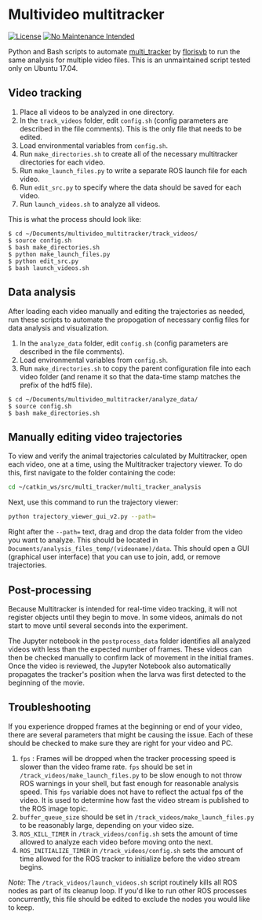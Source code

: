# Multivideo multitracker
[![License](https://img.shields.io/github/license/mashape/apistatus.svg)](http://doge.mit-license.org) 
[![No Maintenance Intended](http://unmaintained.tech/badge.svg)](http://unmaintained.tech/)

Python and Bash scripts to automate [multi_tracker](https://github.com/florisvb/multi_tracker) by [florisvb](https://github.com/florisvb) to run the same analysis for multiple video files. This is an unmaintained script tested only on Ubuntu 17.04.

## Video tracking
1. Place all videos to be analyzed in one directory.
2. In the `track_videos` folder, edit `config.sh` (config parameters are described in the file comments). This is the only file that needs to be edited. 
3. Load environmental variables from `config.sh`.
4. Run `make_directories.sh` to create all of the necessary multitracker directories for each video.
5. Run `make_launch_files.py` to write a separate ROS launch file for each video. 
6. Run `edit_src.py` to specify where the data should be saved for each video. 
7. Run `launch_videos.sh` to analyze all videos.

This is what the process should look like: 
```shell
$ cd ~/Documents/multivideo_multitracker/track_videos/
$ source config.sh
$ bash make_directories.sh
$ python make_launch_files.py
$ python edit_src.py
$ bash launch_videos.sh
```

## Data analysis
After loading each video manually and editing the trajectories as needed, run these scripts to automate the propogation of necessary config files for data analysis and visualization. 

1. In the `analyze_data` folder, edit `config.sh` (config parameters are described in the file comments).
2. Load environmental variables from `config.sh`.
3. Run `make_directories.sh` to copy the parent configuration file into each video folder (and rename it so that the data-time stamp matches the prefix of the hdf5 file). 

```shell
$ cd ~/Documents/multivideo_multitracker/analyze_data/
$ source config.sh
$ bash make_directories.sh
```

## Manually editing video trajectories
To view and verify the animal trajectories calculated by Multitracker, open each video, one at a time, using the Multitracker trajectory viewer. To do this, first navigate to the folder containing the code: 
```bash
cd ~/catkin_ws/src/multi_tracker/multi_tracker_analysis
```
Next, use this command to run the trajectory viewer: 
```bash
python trajectory_viewer_gui_v2.py --path=
```
Right after the `--path=` text, drag and drop the data folder from the video you want to analyze. This should be located in `Documents/analysis_files_temp/(videoname)/data`. This should open a GUI (graphical user interface) that you can use to join, add, or remove trajectories. 

## Post-processing
Because Multitracker is intended for real-time video tracking, it will not register objects until they begin to move. In some videos, animals do not start to move until several seconds into the experiment. 

The Jupyter notebook in the `postprocess_data` folder identifies all analyzed videos with less than the expected number of frames. These videos can then be checked manually to confirm lack of movement in the initial frames. Once the video is reviewed, the Jupyter Notebook also automatically propagates
the tracker's position when the larva was first detected to the beginning of the movie. 

## Troubleshooting
If you experience dropped frames at the beginning or end of your video, there are several parameters that might be causing the issue. Each of these should be checked to make sure they are right for your video and PC. 

1. `fps` : Frames will be dropped when the tracker processing speed is slower than the video frame rate. `fps` should be set in `/track_videos/make_launch_files.py` to be slow enough to not throw ROS warnings in your shell, but fast enough for reasonable analysis speed. This `fps` variable does not have to reflect the actual fps of the video. It is used to determine how fast the video stream is published to the ROS image topic. 
2. `buffer_queue_size` should be set in `/track_videos/make_launch_files.py` to be reasonably large, depending on your video size. 
3. `ROS_KILL_TIMER` in `/track_videos/config.sh` sets the amount of time allowed to analyze each video before moving onto the next. 
4. `ROS_INITIALIZE_TIMER` in `/track_videos/config.sh` sets the amount of time allowed for the ROS tracker to initialize before the video stream begins. 

*Note:* The `/track_videos/launch_videos.sh` script routinely kills all ROS nodes as part of its cleanup loop. If you'd like to run other ROS processes concurrently, this file should be edited to exclude the nodes you would like to keep.
